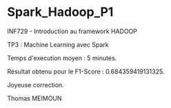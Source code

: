 # Spark_Hadoop_P1
INF729 - Introduction au framework HADOOP

TP3 : Machine Learning avec Spark

Temps d'execution moyen : 5 minutes.

Résultat obtenu pour le F1-Score : 0.684359419131325.

Joyeuse correction.

Thomas MEIMOUN
